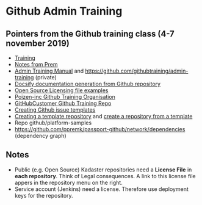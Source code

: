 # Github Admin Training
## Pointers from the Github training class (4-7 november 2019)
- [Training](https://github.zoom.us/j/864348908)
- [Notes from Prem](https://github.com/githubcustomers/kadaster/issues/2)
- [Admin Training Manual](https://githubtraining.github.io/admin-training) and https://github.com/githubtraining/admin-training (private)
- [Docsify documentation generation from Github repository](https://docsify.js.org)
- [Open Source Licensing file examples](https://choosealicense.com)
- [Poizen-inc Github Training Organisation](https://github.com/poizen-inc)
- [GitHubCustomer Github Training Repo](https://github.com/GitHubCustomer/GitHubCustomer)
- [Creating Github issue templates](https://help.github.com/en/github/building-a-strong-community/about-issue-and-pull-request-templates)
- [Creating a template repository](https://help.github.com/en/github/creating-cloning-and-archiving-repositories/creating-a-template-repository) and [create a repository from a template](https://help.github.com/en/github/creating-cloning-and-archiving-repositories/creating-a-repository-from-a-template)
- Repo github/platform-samples
- https://github.com/ppremk/passport-github/network/dependencies (dependency graph)

## Notes
- Public (e.g. Open Source) Kadaster repositories need a **License File** in **each repository**. Think of Legal consequences. A link to this license file appers in the repository menu on the right.
- Service account (Jenkins) need a license. Therefore use deployment keys for the repository.
